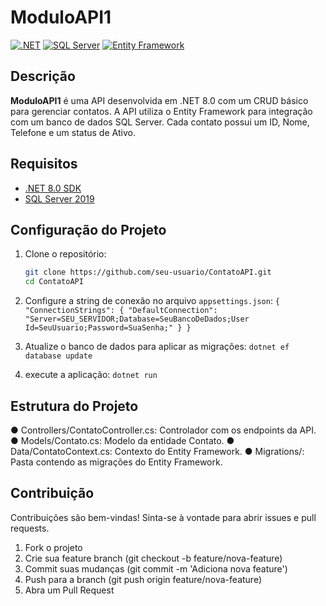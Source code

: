 # ModuloAPI1

[![.NET](https://img.shields.io/badge/.NET-8.0-blue)](https://dotnet.microsoft.com/)
[![SQL Server](https://img.shields.io/badge/SQL%20Server-2019-CC2927)](https://www.microsoft.com/pt-br/sql-server/sql-server-2019)
[![Entity Framework](https://img.shields.io/badge/Entity%20Framework-6.0-5C2D91)](https://docs.microsoft.com/en-us/ef/core/)

## Descrição

**ModuloAPI1** é uma API desenvolvida em .NET 8.0 com um CRUD básico para gerenciar contatos. A API utiliza o Entity Framework para integração com um banco de dados SQL Server. Cada contato possui um ID, Nome, Telefone e um status de Ativo.

## Requisitos 

- [.NET 8.0 SDK](https://dotnet.microsoft.com/download/dotnet/8.0)
- [SQL Server 2019](https://www.microsoft.com/pt-br/sql-server/sql-server-2019)

## Configuração do Projeto

1. Clone o repositório:
   ```bash
   git clone https://github.com/seu-usuario/ContatoAPI.git
   cd ContatoAPI

2. Configure a string de conexão no arquivo `appsettings.json`:
`{
  "ConnectionStrings": {
    "DefaultConnection": "Server=SEU_SERVIDOR;Database=SeuBancoDeDados;User Id=SeuUsuario;Password=SuaSenha;"
  }
}`

3. Atualize o banco de dados para aplicar as migrações:
`dotnet ef database update` 

4. execute a aplicação: 
`dotnet run`


## Estrutura do Projeto

● Controllers/ContatoController.cs: Controlador com os endpoints da API.
● Models/Contato.cs: Modelo da entidade Contato.
● Data/ContatoContext.cs: Contexto do Entity Framework.
● Migrations/: Pasta contendo as migrações do Entity Framework.

## Contribuição
Contribuições são bem-vindas! Sinta-se à vontade para abrir issues e pull requests.

1. Fork o projeto
2. Crie sua feature branch (git checkout -b feature/nova-feature)
3. Commit suas mudanças (git commit -m 'Adiciona nova feature')
4. Push para a branch (git push origin feature/nova-feature)
5. Abra um Pull Request
